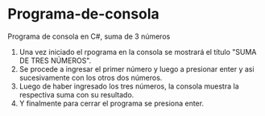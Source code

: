 # Programa-de-consola
Programa de consola en C#, suma de 3 números

1. Una vez iniciado el rpograma en la consola se mostrará el título "SUMA DE TRES NÚMEROS".
2. Se procede a ingresar el primer número y  luego a presionar enter y asi sucesivamente con los otros dos números.
3. Luego de haber ingresado los tres números, la consola muestra la respectiva suma con su resultado.
4. Y finalmente para cerrar el programa se presiona enter.
